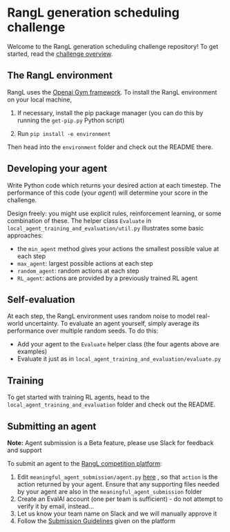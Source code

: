 # RangL generation scheduling challenge

Welcome to the RangL generation scheduling challenge repository! To get started, read the [challenge overview](http://challenge1-rangl.uksouth.cloudapp.azure.com:8888/web/challenges/challenge-page/1/overview).

## The RangL environment

RangL uses the [Openai Gym framework](https://gym.openai.com). To install the RangL environment on your local machine, 

1. If necessary, install the pip package manager (you can do this by running the `get-pip.py` Python script)

2. Run `pip install -e environment`

Then head into the `environment` folder and check out the README there.

## Developing your agent

Write Python code which returns your desired action at each timestep. The performance of this code (your _agent_) will determine your score in the challenge. 

Design freely: you might use explicit rules, reinforcement learning, or some combination of these. The helper class `Evaluate` in `local_agent_training_and_evaluation/util.py` illustrates some basic approaches:

* the `min_agent` method gives your actions the smallest possible value at each step
* `max_agent`: largest possible actions at each step
* `random_agent`: random actions at each step
* `RL_agent`: actions are provided by a previously trained RL agent

## Self-evaluation

At each step, the RangL environment uses random noise to model real-world uncertainty. To evaluate an agent yourself, simply average its performance over multiple random seeds. To do this:

* Add your agent to the `Evaluate` helper class (the four agents above are examples)
* Evaluate it just as in `local_agent_training_and_evaluation/evaluate.py`

## Training 

To get started with training RL agents, head to the `local_agent_training_and_evaluation` folder and check out the README.

## Submitting an agent

**Note:** Agent submission is a Beta feature, please use Slack for feedback and support

To submit an agent to the [RangL competition platform](http://challenge1-rangl.uksouth.cloudapp.azure.com:8888):

1. Edit `meaningful_agent_submission/agent.py` [here](https://gitlab.com/rangl-public/generation-scheduling-challenge-january-2021/-/blob/3b181110795c2a08e6f9045ef25a8f061fa31564/meaningful_agent_submission/agent.py#L33) , so that `action` is the action returned by your agent. Ensure that any supporting files needed by your agent are also in the `meaningful_agent_submission` folder
2. Create an EvalAI account (one per team is sufficient) - do not attempt to verify it by email, instead...
3. Let us know your team name on Slack and we will manually approve it
4. Follow the [Submission Guidelines](http://challenge1-rangl.uksouth.cloudapp.azure.com:8888/web/challenges/challenge-page/1/submission) given on the platform
 
